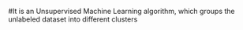 #It is an Unsupervised Machine Learning algorithm, which groups the unlabeled dataset into different clusters
